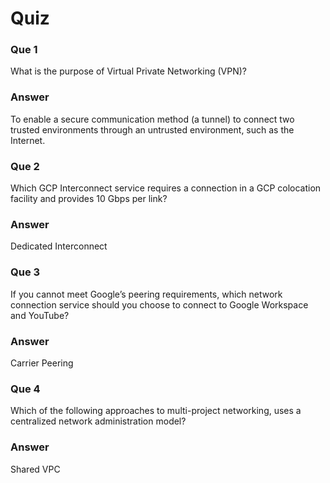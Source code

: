# Quiz

### Que 1

What is the purpose of Virtual Private Networking (VPN)?

### Answer

To enable a secure communication method (a tunnel) to connect two trusted environments through an untrusted environment, such as the Internet.

### Que 2

Which GCP Interconnect service requires a connection in a GCP colocation facility and provides 10 Gbps per link?

### Answer

Dedicated Interconnect

### Que 3

If you cannot meet Google’s peering requirements, which network connection service should you choose to connect to Google Workspace and YouTube?

### Answer

Carrier Peering

### Que 4

Which of the following approaches to multi-project networking, uses a centralized network administration model?

### Answer

Shared VPC
